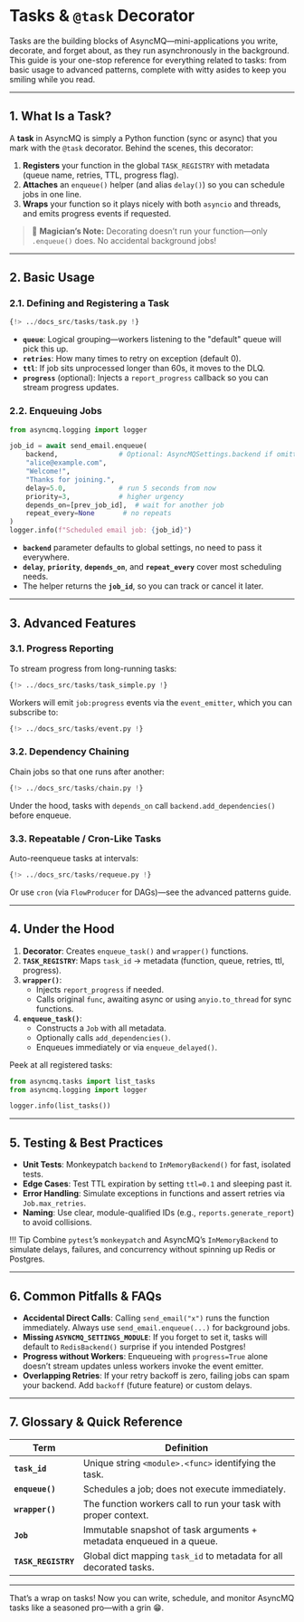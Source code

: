 # Tasks & `@task` Decorator

Tasks are the building blocks of AsyncMQ—mini-applications you write, decorate, and forget about, as they run asynchronously in the background. This guide is your one-stop reference for everything related to tasks: from basic usage to advanced patterns, complete with witty asides to keep you smiling while you read.

---

## 1. What Is a Task?

A **task** in AsyncMQ is simply a Python function (sync or async) that you mark with the `@task` decorator. Behind the scenes, this decorator:

1. **Registers** your function in the global `TASK_REGISTRY` with metadata (queue name, retries, TTL, progress flag).
2. **Attaches** an `enqueue()` helper (and alias `delay()`) so you can schedule jobs in one line.
3. **Wraps** your function so it plays nicely with both `asyncio` and threads, and emits progress events if requested.

> 🎩 **Magician’s Note:** Decorating doesn’t run your function—only `.enqueue()` does. No accidental background jobs!

---

## 2. Basic Usage

### 2.1. Defining and Registering a Task

```python
{!> ../docs_src/tasks/task.py !}
```

* **`queue`**: Logical grouping—workers listening to the "default" queue will pick this up.
* **`retries`**: How many times to retry on exception (default 0).
* **`ttl`**: If job sits unprocessed longer than 60s, it moves to the DLQ.
* **`progress`** (optional): Injects a `report_progress` callback so you can stream progress updates.

### 2.2. Enqueuing Jobs

```python
from asyncmq.logging import logger

job_id = await send_email.enqueue(
    backend,               # Optional: AsyncMQSettings.backend if omitted
    "alice@example.com",
    "Welcome!",
    "Thanks for joining.",
    delay=5.0,             # run 5 seconds from now
    priority=3,            # higher urgency
    depends_on=[prev_job_id],  # wait for another job
    repeat_every=None       # no repeats
)
logger.info(f"Scheduled email job: {job_id}")
```

* **`backend`** parameter defaults to global settings, no need to pass it everywhere.
* **`delay`**, **`priority`**, **`depends_on`**, and **`repeat_every`** cover most scheduling needs.
* The helper returns the **`job_id`**, so you can track or cancel it later.

---

## 3. Advanced Features

### 3.1. Progress Reporting

To stream progress from long-running tasks:

```python
{!> ../docs_src/tasks/task_simple.py !}
```

Workers will emit `job:progress` events via the `event_emitter`, which you can subscribe to:

```python
{!> ../docs_src/tasks/event.py !}
```

### 3.2. Dependency Chaining

Chain jobs so that one runs after another:

```python
{!> ../docs_src/tasks/chain.py !}
```

Under the hood, tasks with `depends_on` call `backend.add_dependencies()` before enqueue.

### 3.3. Repeatable / Cron-Like Tasks

Auto-reenqueue tasks at intervals:

```python
{!> ../docs_src/tasks/requeue.py !}
```

Or use `cron` (via `FlowProducer` for DAGs)—see the advanced patterns guide.

---

## 4. Under the Hood

1. **Decorator**: Creates `enqueue_task()` and `wrapper()` functions.
2. **`TASK_REGISTRY`**: Maps `task_id` → metadata (function, queue, retries, ttl, progress).
3. **`wrapper()`**:
    * Injects `report_progress` if needed.
    * Calls original `func`, awaiting async or using `anyio.to_thread` for sync functions.
4. **`enqueue_task()`**:
    * Constructs a `Job` with all metadata.
    * Optionally calls `add_dependencies()`.
    * Enqueues immediately or via `enqueue_delayed()`.

Peek at all registered tasks:

```python
from asyncmq.tasks import list_tasks
from asyncmq.logging import logger

logger.info(list_tasks())
```

---

## 5. Testing & Best Practices

* **Unit Tests**: Monkeypatch `backend` to `InMemoryBackend()` for fast, isolated tests.
* **Edge Cases**: Test TTL expiration by setting `ttl=0.1` and sleeping past it.
* **Error Handling**: Simulate exceptions in functions and assert retries via `Job.max_retries`.
* **Naming**: Use clear, module-qualified IDs (e.g., `reports.generate_report`) to avoid collisions.

!!! Tip
    Combine `pytest`’s `monkeypatch` and AsyncMQ’s `InMemoryBackend` to simulate delays, failures, and concurrency
    without spinning up Redis or Postgres.

---

## 6. Common Pitfalls & FAQs

* **Accidental Direct Calls**: Calling `send_email("x")` runs the function immediately.
Always use `send_email.enqueue(...)` for background jobs.
* **Missing `ASYNCMQ_SETTINGS_MODULE`**: If you forget to set it, tasks will default to `RedisBackend()`
surprise if you intended Postgres!
* **Progress without Workers**: Enqueueing with `progress=True` alone doesn’t stream updates unless workers invoke the event emitter.
* **Overlapping Retries**: If your retry backoff is zero, failing jobs can spam your backend. Add `backoff`
(future feature) or custom delays.

---

## 7. Glossary & Quick Reference

| Term                | Definition                                                           |
| ------------------- | -------------------------------------------------------------------- |
| **`task_id`**       | Unique string `<module>.<func>` identifying the task.                |
| **`enqueue()`**     | Schedules a job; does not execute immediately.                       |
| **`wrapper()`**     | The function workers call to run your task with proper context.      |
| **`Job`**           | Immutable snapshot of task arguments + metadata enqueued in a queue. |
| **`TASK_REGISTRY`** | Global dict mapping `task_id` to metadata for all decorated tasks.   |

---

That’s a wrap on tasks! Now you can write, schedule, and monitor AsyncMQ tasks like a seasoned pro—with a grin 😁.
